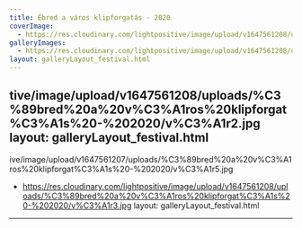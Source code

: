 ```yaml
---
title: Ébred a város klipforgatás - 2020
coverImage:
  - https://res.cloudinary.com/lightpositive/image/upload/v1647561208/uploads/%C3%89bred%20a%20v%C3%A1ros%20klipforgat%C3%A1s%20-%202020/v%C3%A1r4.jpg
galleryImages: 
  - https://res.cloudinary.com/lightpositive/image/upload/v1647561208/uploads/%C3%89bred%20a%20v%C3%A1ros%20klipforgat%C3%A1s%20-%202020/v%C3%A1r4.jpg
layout: galleryLayout_festival.html
---
```

tive/image/upload/v1647561208/uploads/%C3%89bred%20a%20v%C3%A1ros%20klipforgat%C3%A1s%20-%202020/v%C3%A1r2.jpg
layout: galleryLayout_festival.html
---
ive/image/upload/v1647561207/uploads/%C3%89bred%20a%20v%C3%A1ros%20klipforgat%C3%A1s%20-%202020/v%C3%A1r5.jpg
  - https://res.cloudinary.com/lightpositive/image/upload/v1647561208/uploads/%C3%89bred%20a%20v%C3%A1ros%20klipforgat%C3%A1s%20-%202020/v%C3%A1r3.jpg
layout: galleryLayout_festival.html
---
